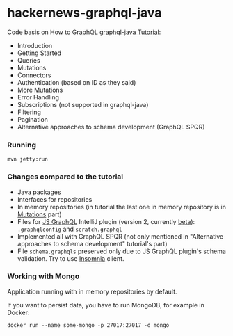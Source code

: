 # hackernews-graphql-java

Code basis on How to GraphQL [graphql-java Tutorial](https://www.howtographql.com/graphql-java/0-introduction/):
- Introduction
- Getting Started
- Queries
- Mutations
- Connectors
- Authentication (based on ID as they said)
- More Mutations
- Error Handling
- Subscriptions (not supported in graphql-java)
- Filtering
- Pagination
- Alternative approaches to schema development (GraphQL SPQR)

### Running
```
mvn jetty:run
```

### Changes compared to the tutorial

* Java packages
* Interfaces for repositories
* In memory repositories (in tutorial the last one in memory repository 
is in [Mutations](https://www.howtographql.com/graphql-java/3-mutations/) part)
* Files for [JS GraphQL](https://plugins.jetbrains.com/plugin/8097-js-graphql) IntelliJ plugin (version 2, 
currently [beta](https://github.com/jimkyndemeyer/js-graphql-intellij-plugin/releases/tag/2.0.0-beta-1)): 
`.graphqlconfig` and `scratch.graphql` 
* Implemented all with GraphQL SPQR (not only mentioned in "Alternative approaches to schema development" tutorial's part)
* File `schema.graphqls` preserved only due to JS GraphQL plugin's schema validation. Try to use [Insomnia](https://insomnia.rest/) client.

### Working with Mongo

Application running with in memory repositories by default.

If you want to persist data, you have to run MongoDB, for example in Docker:

```
docker run --name some-mongo -p 27017:27017 -d mongo
``` 

